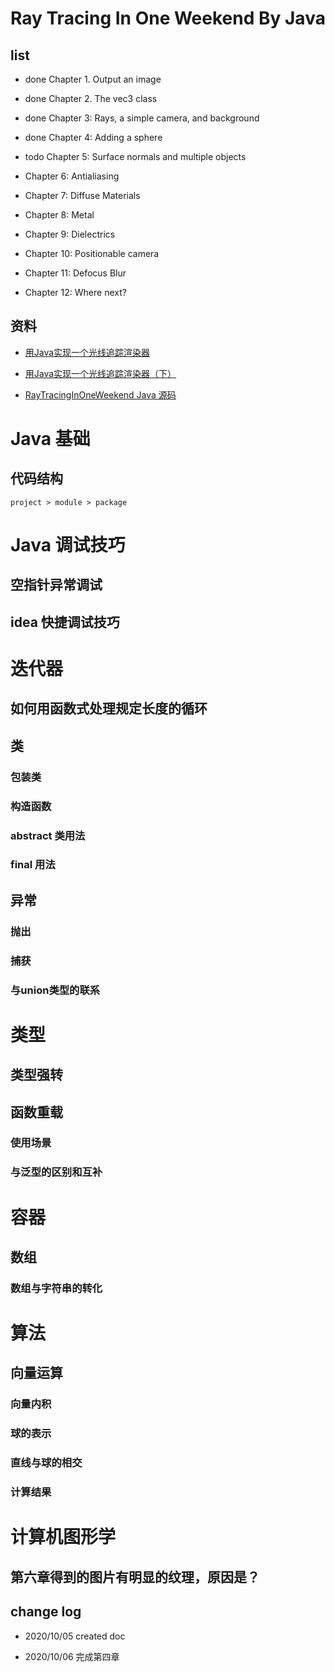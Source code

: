 # Ray Tracing In One Weekend By Java

## list

- done Chapter 1. Output an image

- done Chapter 2. The vec3 class

- done Chapter 3: Rays, a simple camera, and background

- done Chapter 4: Adding a sphere 

- todo Chapter 5: Surface normals and multiple objects

- Chapter 6: Antialiasing

- Chapter 7: Diffuse Materials

- Chapter 8: Metal

- Chapter 9: Dielectrics

- Chapter 10: Positionable camera

- Chapter 11: Defocus Blur

- Chapter 12: Where next?


## 资料

- [用Java实现一个光线追踪渲染器](https://zhuanlan.zhihu.com/p/49943215)

- [用Java实现一个光线追踪渲染器（下）](https://zhuanlan.zhihu.com/p/50451925)

- [RayTracingInOneWeekend Java 源码](https://github.com/yhcheer/RayTracingInOneWeekend)


# Java 基础

## 代码结构

`project > module > package`

# Java 调试技巧

## 空指针异常调试

## idea 快捷调试技巧

# 迭代器

## 如何用函数式处理规定长度的循环

## 类

###  包装类

### 构造函数

### abstract 类用法

### final 用法

## 异常

### 抛出

### 捕获

### 与union类型的联系

# 类型

## 类型强转

## 函数重载

### 使用场景

### 与泛型的区别和互补

# 容器

## 数组

### 数组与字符串的转化

# 算法

## 向量运算

### 向量内积

### 球的表示

### 直线与球的相交

### 计算结果

# 计算机图形学

## 第六章得到的图片有明显的纹理，原因是？

## change log

- 2020/10/05 created doc

- 2020/10/06 完成第四章
 